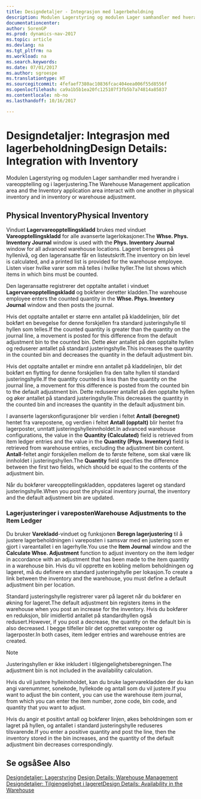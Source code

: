 ```yaml
---
title: Designdetaljer - Integrasjon med lagerbeholdning
description: Modulen Lagerstyring og modulen Lager samhandler med hverandre i vareopptelling og i lagerjustering.
documentationcenter: 
author: SorenGP
ms.prod: dynamics-nav-2017
ms.topic: article
ms.devlang: na
ms.tgt_pltfrm: na
ms.workload: na
ms.search.keywords: 
ms.date: 07/01/2017
ms.author: sgroespe
ms.translationtype: HT
ms.sourcegitcommit: 4fefaef7380ac10836fcac404eea006f55d8556f
ms.openlocfilehash: ca9a1b5b1ea20fc125107f3fb5b7a74814a85837
ms.contentlocale: nb-no
ms.lasthandoff: 10/16/2017

---
```

# <a name="design-details-integration-with-inventory"></a><span data-ttu-id="47002-103">Designdetaljer: Integrasjon med lagerbeholdning</span><span class="sxs-lookup"><span data-stu-id="47002-103">Design Details: Integration with Inventory</span></span>
<span data-ttu-id="47002-104">Modulen Lagerstyring og modulen Lager samhandler med hverandre i vareopptelling og i lagerjustering.</span><span class="sxs-lookup"><span data-stu-id="47002-104">The Warehouse Management application area and the Inventory application area interact with one another in physical inventory and in inventory or warehouse adjustment.</span></span>  
  
## <a name="physical-inventory"></a><span data-ttu-id="47002-105">Physical Inventory</span><span class="sxs-lookup"><span data-stu-id="47002-105">Physical Inventory</span></span>  
 <span data-ttu-id="47002-106">Vinduet **Lagervareopptellingskladd** brukes med vinduet **Vareopptellingskladd** for alle avanserte lagerlokasjoner.</span><span class="sxs-lookup"><span data-stu-id="47002-106">The **Whse. Phys. Inventory Journal** window is used with the **Phys. Inventory Journal** window for all advanced warehouse locations.</span></span> <span data-ttu-id="47002-107">Lageret beregnes på hyllenivå, og den lageransatte får en listeutskrift.</span><span class="sxs-lookup"><span data-stu-id="47002-107">The inventory on bin level is calculated, and a printed list is provided for the warehouse employee.</span></span> <span data-ttu-id="47002-108">Listen viser hvilke varer som må telles i hvilke hyller.</span><span class="sxs-lookup"><span data-stu-id="47002-108">The list shows which items in which bins must be counted.</span></span>  
  
 <span data-ttu-id="47002-109">Den lageransatte registrerer det opptalte antallet i vinduet **Lagervareopptellingskladd** og bokfører deretter kladden.</span><span class="sxs-lookup"><span data-stu-id="47002-109">The warehouse employee enters the counted quantity in the **Whse. Phys. Inventory Journal** window and then posts the journal.</span></span>  
  
 <span data-ttu-id="47002-110">Hvis det opptalte antallet er større enn antallet på kladdelinjen, blir det bokført en bevegelse for denne forskjellen fra standard justeringshylle til hyllen som telles.</span><span class="sxs-lookup"><span data-stu-id="47002-110">If the counted quantity is greater than the quantity on the journal line, a movement is posted for this difference from the default adjustment bin to the counted bin.</span></span> <span data-ttu-id="47002-111">Dette øker antallet på den opptalte hyllen og reduserer antallet på standard justeringshylle.</span><span class="sxs-lookup"><span data-stu-id="47002-111">This increases the quantity in the counted bin and decreases the quantity in the default adjustment bin.</span></span>  
  
 <span data-ttu-id="47002-112">Hvis det opptalte antallet er mindre enn antallet på kladdelinjen, blir det bokført en flytting for denne forskjellen fra den talte hyllen til standard justeringshylle.</span><span class="sxs-lookup"><span data-stu-id="47002-112">If the quantity counted is less than the quantity on the journal line, a movement for this difference is posted from the counted bin to the default adjustment bin.</span></span> <span data-ttu-id="47002-113">Dette reduserer antallet på den opptalte hyllen og øker antallet på standard justeringshylle.</span><span class="sxs-lookup"><span data-stu-id="47002-113">This decreases the quantity in the counted bin and increases the quantity in the default adjustment bin.</span></span>  
  
 <span data-ttu-id="47002-114">I avanserte lagerskonfigurasjoner blir verdien i feltet **Antall (beregnet)** hentet fra varepostene, og verdien i feltet **Antall (opptalt)** blir hentet fra lagerposter, unntatt justeringshylleinnholdet.</span><span class="sxs-lookup"><span data-stu-id="47002-114">In advanced warehouse configurations, the value in the **Quantity (Calculated)** field is retrieved from item ledger entries and the value in the **Quantity (Phys. Inventory)** field is retrieved from warehouse entries, excluding the adjustment bin content.</span></span> <span data-ttu-id="47002-115">**Antall**-feltet angir forskjellen mellom de to første feltene, som skal være lik innholdet i justeringshyllen.</span><span class="sxs-lookup"><span data-stu-id="47002-115">The **Quantity** field specifies the difference between the first two fields, which should be equal to the contents of the adjustment bin.</span></span>  
  
 <span data-ttu-id="47002-116">Når du bokfører vareopptellingskladden, oppdateres lageret og standard justeringshylle.</span><span class="sxs-lookup"><span data-stu-id="47002-116">When you post the physical inventory journal, the inventory and the default adjustment bin are updated.</span></span>  
  
### <a name="warehouse-adjustments-to-the-item-ledger"></a><span data-ttu-id="47002-117">Lagerjusteringer i vareposten</span><span class="sxs-lookup"><span data-stu-id="47002-117">Warehouse Adjustments to the Item Ledger</span></span>  
 <span data-ttu-id="47002-118">Du bruker **Varekladd**-vinduet og funksjonen **Beregn lagerjustering** til å justere lagerbeholdningen i vareposten i samsvar med en justering som er gjort i vareantallet i en lagerhylle.</span><span class="sxs-lookup"><span data-stu-id="47002-118">You use the **Item Journal** window and the **Calculate Whse. Adjustment** function to adjust inventory on the item ledger in accordance with an adjustment that has been made to the item quantity in a warehouse bin.</span></span> <span data-ttu-id="47002-119">Hvis du vil opprette en kobling mellom beholdningen og lageret, må du definere en standard justeringshylle per lokasjon.</span><span class="sxs-lookup"><span data-stu-id="47002-119">To create a link between the inventory and the warehouse, you must define a default adjustment bin per location.</span></span>  
  
 <span data-ttu-id="47002-120">Standard justeringshylle registrerer varer på lageret når du bokfører en økning for lageret.</span><span class="sxs-lookup"><span data-stu-id="47002-120">The default adjustment bin registers items in the warehouse when you post an increase for the inventory.</span></span> <span data-ttu-id="47002-121">Hvis du bokfører en reduksjon, blir imidlertid antallet på standardhyllen også redusert.</span><span class="sxs-lookup"><span data-stu-id="47002-121">However, if you post a decrease, the quantity on the default bin is also decreased.</span></span> <span data-ttu-id="47002-122">I begge tilfeller blir det opprettet vareposter og lagerposter.</span><span class="sxs-lookup"><span data-stu-id="47002-122">In both cases, item ledger entries and warehouse entries are created.</span></span>  
  
> [!NOTE]  
>  <span data-ttu-id="47002-123">Justeringshyllen er ikke inkludert i tilgjengelighetsberegningen.</span><span class="sxs-lookup"><span data-stu-id="47002-123">The adjustment bin is not included in the availability calculation.</span></span>  
  
 <span data-ttu-id="47002-124">Hvis du vil justere hylleinnholdet, kan du bruke lagervarekladden der du kan angi varenummer, sonekode, hyllekode og antall som du vil justere.</span><span class="sxs-lookup"><span data-stu-id="47002-124">If you want to adjust the bin content, you can use the warehouse item journal, from which you can enter the item number, zone code, bin code, and quantity that you want to adjust.</span></span>  
  
 <span data-ttu-id="47002-125">Hvis du angir et positivt antall og bokfører linjen, økes beholdningen som er lagret på hyllen, og antallet i standard justeringshylle reduseres tilsvarende.</span><span class="sxs-lookup"><span data-stu-id="47002-125">If you enter a positive quantity and post the line, then the inventory stored in the bin increases, and the quantity of the default adjustment bin decreases correspondingly.</span></span>  
  
## <a name="see-also"></a><span data-ttu-id="47002-126">Se også</span><span class="sxs-lookup"><span data-stu-id="47002-126">See Also</span></span>  
 <span data-ttu-id="47002-127">[Designdetaljer: Lagerstyring](design-details-warehouse-management.md) </span><span class="sxs-lookup"><span data-stu-id="47002-127">[Design Details: Warehouse Management](design-details-warehouse-management.md) </span></span>  
 [<span data-ttu-id="47002-128">Designdetaljer: Tilgjengelighet i lageret</span><span class="sxs-lookup"><span data-stu-id="47002-128">Design Details: Availability in the Warehouse</span></span>](design-details-availability-in-the-warehouse.md)
